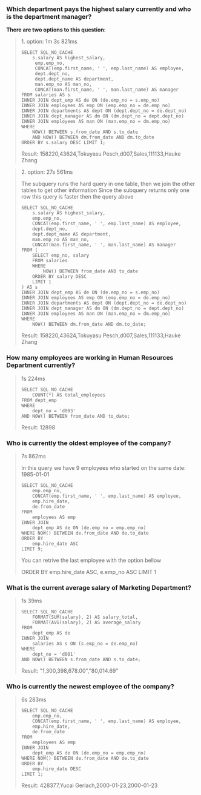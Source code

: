 ### Which department pays the highest salary currently and who is the department manager?

**There are two options to this question**:

> 1\. option: 1m 3s 821ms
> ```
> SELECT SQL_NO_CACHE
>     s.salary AS highest_salary,
>      emp.emp_no,
>      CONCAT(emp.first_name, ' ', emp.last_name) AS employee,
>      dept.dept_no,
>      dept.dept_name AS department,
>      man.emp_no AS man_no,
>      CONCAT(man.first_name, ' ', man.last_name) AS manager
> FROM salaries AS s
> INNER JOIN dept_emp AS de ON (de.emp_no = s.emp_no)
> INNER JOIN employees AS emp ON (emp.emp_no = de.emp_no)
> INNER JOIN departments AS dept ON (dept.dept_no = de.dept_no)
> INNER JOIN dept_manager AS dm ON (dm.dept_no = dept.dept_no)
> INNER JOIN employees AS man ON (man.emp_no = dm.emp_no)
> WHERE
>     NOW() BETWEEN s.from_date AND s.to_date
>     AND NOW() BETWEEN dm.from_date AND dm.to_date
> ORDER BY s.salary DESC LIMIT 1;
>```
> Result: 158220,43624,Tokuyasu Pesch,d007,Sales,111133,Hauke Zhang

> 2\. option: 27s 561ms
>
> The subquery runs the hard query in one table, then we join the other tables to get other information
> Since the subquery returns only one row this query is faster then the query above
> ```
> SELECT SQL_NO_CACHE
>     s.salary AS highest_salary,
>     emp.emp_no,
>     CONCAT(emp.first_name, ' ', emp.last_name) AS employee,
>     dept.dept_no,
>     dept.dept_name AS department,
>     man.emp_no AS man_no,
>     CONCAT(man.first_name, ' ', man.last_name) AS manager
> FROM (
>     SELECT emp_no, salary
>     FROM salaries
>     WHERE
>         NOW() BETWEEN from_date AND to_date
>     ORDER BY salary DESC
>     LIMIT 1
> ) AS s
> INNER JOIN dept_emp AS de ON (de.emp_no = s.emp_no)
> INNER JOIN employees AS emp ON (emp.emp_no = de.emp_no)
> INNER JOIN departments AS dept ON (dept.dept_no = de.dept_no)
> INNER JOIN dept_manager AS dm ON (dm.dept_no = dept.dept_no)
> INNER JOIN employees AS man ON (man.emp_no = dm.emp_no)
> WHERE
>     NOW() BETWEEN dm.from_date AND dm.to_date;
> ```
> Result: 158220,43624,Tokuyasu Pesch,d007,Sales,111133,Hauke Zhang

### How many employees are working in Human Resources Department currently?

> 1s 224ms
> ```
> SELECT SQL_NO_CACHE
>     COUNT(*) AS total_employees
> FROM dept_emp
> WHERE
>     dept_no = 'd003'
> AND NOW() BETWEEN from_date AND to_date;
> ```
> Result: 12898

### Who is currently the oldest employee of the company?

> 7s 862ms
>
> In this query we have 9 employees who started on the same date: 1985-01-01
> ```
> SELECT SQL_NO_CACHE
>     emp.emp_no,
>     CONCAT(emp.first_name, ' ', emp.last_name) AS employee,
>     emp.hire_date,
>     de.from_date
> FROM
>     employees AS emp
> INNER JOIN
>     dept_emp AS de ON (de.emp_no = emp.emp_no)
> WHERE NOW() BETWEEN de.from_date AND de.to_date
> ORDER BY
>     emp.hire_date ASC
> LIMIT 9;
> ```
> You can retrive the last employee with the option bellow
>
> ORDER BY emp.hire_date ASC, e.emp_no ASC
> LIMIT 1

### What is the current average salary of Marketing Department?

> 1s 39ms
> ```
> SELECT SQL_NO_CACHE
>     FORMAT(SUM(salary), 2) AS salary_total,
>     FORMAT(AVG(salary), 2) AS average_salary
> FROM
>     dept_emp AS de
> INNER JOIN
>     salaries AS s ON (s.emp_no = de.emp_no)
> WHERE
>     dept_no = 'd001'
> AND NOW() BETWEEN s.from_date AND s.to_date;
> ```
> Result: "1,300,398,678.00","80,014.69"

### Who is currently the newest employee of the company?

> 6s 283ms
> ```
> SELECT SQL_NO_CACHE
>     emp.emp_no,
>     CONCAT(emp.first_name, ' ', emp.last_name) AS employee,
>     emp.hire_date,
>     de.from_date
> FROM
>     employees AS emp
> INNER JOIN
>     dept_emp AS de ON (de.emp_no = emp.emp_no)
> WHERE NOW() BETWEEN de.from_date AND de.to_date
> ORDER BY
>     emp.hire_date DESC
> LIMIT 1;
> ```
> Result: 428377,Yucai Gerlach,2000-01-23,2000-01-23
